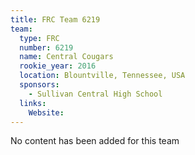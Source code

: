 ```yaml
---
title: FRC Team 6219
team:
  type: FRC
  number: 6219
  name: Central Cougars
  rookie_year: 2016
  location: Blountville, Tennessee, USA
  sponsors:
    - Sullivan Central High School
  links:
    Website: 
---
```

No content has been added for this team
